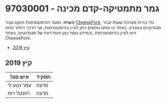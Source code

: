 # 97030001 - גמר מתמטיקה-קדם מכינה

**הערה**: מאגר ההיסטוגרמות הוקם עבור [CheeseFork](https://cheesefork.cf/), כלי בניית מערכת שעות עבור סטודנטים בטכניון. באתר בו אתם גולשים ניתן לעיין בהיסטוגרמות, אך הדרך היותר נוחה היא לעיין בהיסטוגרמות, ובמידע נוסף כגון חוות דעת של סטודנטים, באתר CheeseFork.

* [קיץ 2019](#201803)

<h2 id="201803">קיץ 2019</h2>

| איש סגל | תפקיד |
| ---- | ---- |
| עמר נטע לי | מרצה |
| רוזנטל רות | מרצה |

